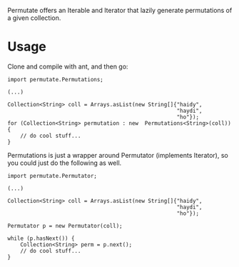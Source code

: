 Permutate offers an Iterable and Iterator that lazily generate
permutations of a given collection. 



Usage
=====
Clone and compile with ant, and then go:

    import permutate.Permutations;
    
    (...)

    Collection<String> coll = Arrays.asList(new String[]{"haidy",
                                                         "haydi", 
                                                         "ho"});
    for (Collection<String> permutation : new  Permutations<String>(coll)) {
        // do cool stuff...
    }

Permutations is just a wrapper around Permutator (implements
Iterator), so you could just do the following as well.

    import permutate.Permutator;

    (...)

    Collection<String> coll = Arrays.asList(new String[]{"haidy",
                                                         "haydi", 
                                                         "ho"});

    Permutator p = new Permutator(coll);

    while (p.hasNext()) {
        Collection<String> perm = p.next();
        // do cool stuff...
    }

